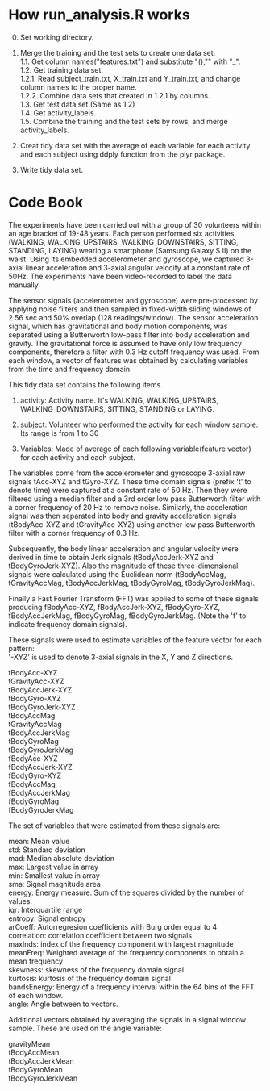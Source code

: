 How run_analysis.R works
===========
0. Set working directory.

1. Merge the training and the test sets to create one data set.  
 1.1. Get column names("features.txt") and substitute "(),"" with "_".  
 1.2. Get training data set.  
    1.2.1. Read subject_train.txt, X_train.txt and Y_train.txt, and change column names to the proper name.  
    1.2.2. Combine data sets that created in 1.2.1 by columns.  
 1.3. Get test data set.(Same as 1.2)  
 1.4. Get activity_labels.   
 1.5. Combine the training and the test sets by rows, and merge activity_labels.  

2. Creat tidy data set with the average of each variable for each activity and each subject using ddply function from the plyr package.

3. Write tidy data set.

Code Book
====================
The experiments have been carried out with a group of 30 volunteers within an age bracket of 19-48 years. Each person performed six activities (WALKING, WALKING_UPSTAIRS, WALKING_DOWNSTAIRS, SITTING, STANDING, LAYING) wearing a smartphone (Samsung Galaxy S II) on the waist. Using its embedded accelerometer and gyroscope, we captured 3-axial linear acceleration and 3-axial angular velocity at a constant rate of 50Hz. The experiments have been video-recorded to label the data manually. 

The sensor signals (accelerometer and gyroscope) were pre-processed by applying noise filters and then sampled in fixed-width sliding windows of 2.56 sec and 50% overlap (128 readings/window). The sensor acceleration signal, which has gravitational and body motion components, was separated using a Butterworth low-pass filter into body acceleration and gravity. The gravitational force is assumed to have only low frequency components, therefore a filter with 0.3 Hz cutoff frequency was used. From each window, a vector of features was obtained by calculating variables from the time and frequency domain. 

This tidy data set contains the following items.

1. activity: Activity name. It's WALKING, WALKING_UPSTAIRS, WALKING_DOWNSTAIRS, SITTING, STANDING or LAYING.

2. subject: Volunteer who performed the activity for each window sample. Its range is from 1 to 30

3. Variables: Made of average of each following variable(feature vector) for each activity and each subject.

The variables come from the accelerometer and gyroscope 3-axial raw signals tAcc-XYZ and tGyro-XYZ. These time domain signals (prefix 't' to denote time) were captured at a constant rate of 50 Hz. Then they were filtered using a median filter and a 3rd order low pass Butterworth filter with a corner frequency of 20 Hz to remove noise. Similarly, the acceleration signal was then separated into body and gravity acceleration signals (tBodyAcc-XYZ and tGravityAcc-XYZ) using another low pass Butterworth filter with a corner frequency of 0.3 Hz. 

Subsequently, the body linear acceleration and angular velocity were derived in time to obtain Jerk signals (tBodyAccJerk-XYZ and tBodyGyroJerk-XYZ). Also the magnitude of these three-dimensional signals were calculated using the Euclidean norm (tBodyAccMag, tGravityAccMag, tBodyAccJerkMag, tBodyGyroMag, tBodyGyroJerkMag). 

Finally a Fast Fourier Transform (FFT) was applied to some of these signals producing fBodyAcc-XYZ, fBodyAccJerk-XYZ, fBodyGyro-XYZ, fBodyAccJerkMag, fBodyGyroMag, fBodyGyroJerkMag. (Note the 'f' to indicate frequency domain signals). 

These signals were used to estimate variables of the feature vector for each pattern:  
'-XYZ' is used to denote 3-axial signals in the X, Y and Z directions.

tBodyAcc-XYZ  
tGravityAcc-XYZ  
tBodyAccJerk-XYZ  
tBodyGyro-XYZ  
tBodyGyroJerk-XYZ  
tBodyAccMag  
tGravityAccMag  
tBodyAccJerkMag  
tBodyGyroMag  
tBodyGyroJerkMag  
fBodyAcc-XYZ  
fBodyAccJerk-XYZ  
fBodyGyro-XYZ  
fBodyAccMag  
fBodyAccJerkMag  
fBodyGyroMag  
fBodyGyroJerkMag  

The set of variables that were estimated from these signals are: 

mean: Mean value  
std: Standard deviation  
mad: Median absolute deviation   
max: Largest value in array  
min: Smallest value in array  
sma: Signal magnitude area  
energy: Energy measure. Sum of the squares divided by the number of values.   
iqr: Interquartile range   
entropy: Signal entropy  
arCoeff: Autorregresion coefficients with Burg order equal to 4  
correlation: correlation coefficient between two signals  
maxInds: index of the frequency component with largest magnitude  
meanFreq: Weighted average of the frequency components to obtain a mean frequency  
skewness: skewness of the frequency domain signal   
kurtosis: kurtosis of the frequency domain signal   
bandsEnergy: Energy of a frequency interval within the 64 bins of the FFT of each window.  
angle: Angle between to vectors.  

Additional vectors obtained by averaging the signals in a signal window sample. These are used on the angle variable:

gravityMean  
tBodyAccMean  
tBodyAccJerkMean  
tBodyGyroMean  
tBodyGyroJerkMean

